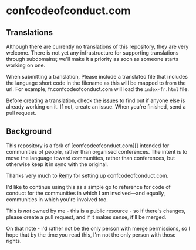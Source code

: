 confcodeofconduct.com
=====================


Translations
------------

Although there are currently no translations of this repository, they are very welcome. There is not yet any infrastructure for supporting translations through subdomains; we'll make it a priority as soon as someone starts working on one.

When submitting a translation, Please include a translated file that includes the language short code in the filename as this will be mapped to from the url. For example, fr.confcodeofconduct.com will load the `index-fr.html` file.

Before creating a translation, check the [issues](https://github.com/SamirTalwar/communitycodeofconduct.com/issues) to find out if anyone else is already working on it. If not, create an issue. When you're finished, send a pull request.


Background
----------

This repository is a fork of [confcodeofconduct.com][] intended for communities of people, rather than organised conferences. The intent is to move the language toward communities, rather than conferences, but otherwise keep it in sync with the original.

Thanks very much to [Remy](https://twitter.com/rem) for setting up confcodeofconduct.com.

I'd like to continue using this as a simple go to reference for code of conduct for the communities in which I am involved&mdash;and equally, communities in which you're involved too.

This is *not* owned by me - this is a public resource - so if there's changes, please create a pull request, and if it makes sense, it'll be merged.

On that note - I'd rather not be the only person with merge permissions, so I hope that by the time you read this, I'm not the only person with those rights.

[codeofconduct.com]: https://github.com/confcodeofconduct/confcodeofconduct.com
